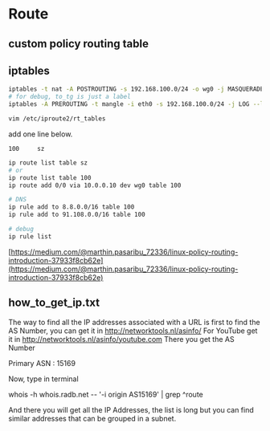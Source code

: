 # Route

## custom policy routing table

## iptables

```bash
iptables -t nat -A POSTROUTING -s 192.168.100.0/24 -o wg0 -j MASQUERADE
# for debug, to_tg is just a label
iptables -A PREROUTING -t mangle -i eth0 -s 192.168.100.0/24 -j LOG --log-prefix='[to_tg] '
```

```bash
vim /etc/iproute2/rt_tables
```

add one line below.

```text
100     sz
```

```bash
ip route list table sz 
# or
ip route list table 100
ip route add 0/0 via 10.0.0.10 dev wg0 table 100

# DNS
ip rule add to 8.8.0.0/16 table 100
ip rule add to 91.108.0.0/16 table 100

# debug
ip rule list
```

[https://medium.com/@marthin.pasaribu_72336/linux-policy-routing-introduction-37933f8cb62e](https://medium.com/@marthin.pasaribu_72336/linux-policy-routing-introduction-37933f8cb62e) 

## how_to_get_ip.txt

The way to find all the IP addresses associated with a URL is first to find the AS Number, you can get it in http://networktools.nl/asinfo/ For YouTube get it in http://networktools.nl/asinfo/youtube.com There you get the AS Number

Primary ASN : 15169

Now, type in terminal

whois -h whois.radb.net -- '-i origin AS15169' | grep ^route

And there you will get all the IP Addresses, the list is long but you can find similar addresses that can be grouped in a subnet.

